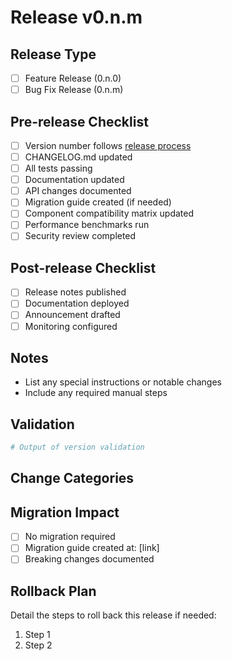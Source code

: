 # Release v0.n.m

## Release Type
- [ ] Feature Release (0.n.0)
- [ ] Bug Fix Release (0.n.m)

## Pre-release Checklist
- [ ] Version number follows [release process](docs/process/release-process.md)
- [ ] CHANGELOG.md updated
- [ ] All tests passing
- [ ] Documentation updated
- [ ] API changes documented
- [ ] Migration guide created (if needed)
- [ ] Component compatibility matrix updated
- [ ] Performance benchmarks run
- [ ] Security review completed

## Post-release Checklist
- [ ] Release notes published
- [ ] Documentation deployed
- [ ] Announcement drafted
- [ ] Monitoring configured

## Notes
- List any special instructions or notable changes
- Include any required manual steps

## Validation
```bash
# Output of version validation
```

## Change Categories
<!-- Auto-populated from changelog -->

## Migration Impact
- [ ] No migration required
- [ ] Migration guide created at: [link]
- [ ] Breaking changes documented

## Rollback Plan
Detail the steps to roll back this release if needed:
1. Step 1
2. Step 2